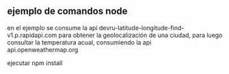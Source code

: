 ##  ejemplo de comandos node

en el ejemplo se consume la api  devru-latitude-longitude-find-v1.p.rapidapi.com para obtener la geolocalización de una ciudad, para luego consultar la temperatura acual, consumiendo la api api.openweathermap.org

ejecutar npm install
